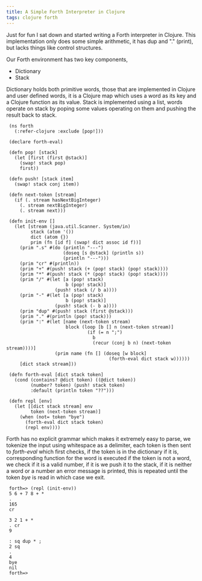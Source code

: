 ```yaml
---
title: A Simple Forth Interpreter in Clojure
tags: clojure forth
---
```


Just for fun I sat down and started writing a Forth interpreter in
Clojure. This implementation only does some simple arithmetic, it has
dup and "." (print), but lacks things like control structures.

Our Forth environment has two key components, 

 - Dictionary
 - Stack

Dictionary holds both primitive words, those that are implemented in
Clojure and user defined words, it is a Clojure map which uses a word as
its key and a Clojure function as its value. Stack is implemented using
a list, words operate on stack by poping some values operating on them
and pushing the result back to stack.

     (ns forth
       (:refer-clojure :exclude [pop!]))

     (declare forth-eval)

     (defn pop! [stack]
       (let [first (first @stack)]
         (swap! stack pop)
         first))

     (defn push! [stack item]
       (swap! stack conj item))

     (defn next-token [stream]
       (if (. stream hasNextBigInteger)
         (. stream nextBigInteger)
         (. stream next)))

     (defn init-env []
       (let [stream (java.util.Scanner. System/in)
             stack (atom '())
             dict (atom {})
             prim (fn [id f] (swap! dict assoc id f))]
         (prim ".s" #(do (println "---")
                         (doseq [s @stack] (println s))
                         (println "---")))
         (prim "cr" #(println))
         (prim "+" #(push! stack (+ (pop! stack) (pop! stack))))
         (prim "*" #(push! stack (* (pop! stack) (pop! stack))))
         (prim "/" #(let [a (pop! stack)
                          b (pop! stack)]
                      (push! stack (/ b a))))
         (prim "-" #(let [a (pop! stack)
                          b (pop! stack)]
                      (push! stack (- b a))))
         (prim "dup" #(push! stack (first @stack)))
         (prim "." #(println (pop! stack)))
         (prim ":" #(let [name (next-token stream)
                          block (loop [b [] n (next-token stream)]
                                  (if (= n ";")
                                    b
                                    (recur (conj b n) (next-token stream))))]
                      (prim name (fn [] (doseq [w block]
                                          (forth-eval dict stack w))))))
         [dict stack stream]))

     (defn forth-eval [dict stack token]
       (cond (contains? @dict token) ((@dict token))
             (number? token) (push! stack token)
             :default (println token "??")))

     (defn repl [env]
       (let [[dict stack stream] env
             token (next-token stream)]
         (when (not= token "bye")
           (forth-eval dict stack token)
           (repl env))))

Forth has no explicit grammar which makes it extremely easy to parse, we
tokenize the input using whitespace as a delimiter, each token is then
sent to *forth-eval* which first checks, if the token is in the
dictionary if it is, corresponding function for the word is executed if
the token is not a word, we check if it is a valid number, if it is we
push it to the stack, if it is neither a word or a number an error
message is printed, this is repeated until the token *bye* is read in
which case we exit.

     forth=> (repl (init-env))
     5 6 + 7 8 + *
     .
     165
     cr

     3 2 1 + *
     . cr
     9

     : sq dup * ;
     2 sq
     .
     4
     bye
     nil
     forth=> 
